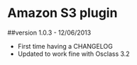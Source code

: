 Amazon S3 plugin
================

##version 1.0.3 - 12/06/2013

* First time having a CHANGELOG
* Updated to work fine with Osclass 3.2